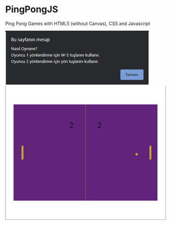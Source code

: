 # PingPongJS

Ping Pong Games with HTML5 (without Canvas), CSS and Javascript

![KEYS](https://raw.githubusercontent.com/metintaslik/PingPongJS/main/Keys.png?raw=true "KEYS")
![PONG](https://raw.githubusercontent.com/metintaslik/PingPongJS/main/PingPong.png?raw=true "PONG")
